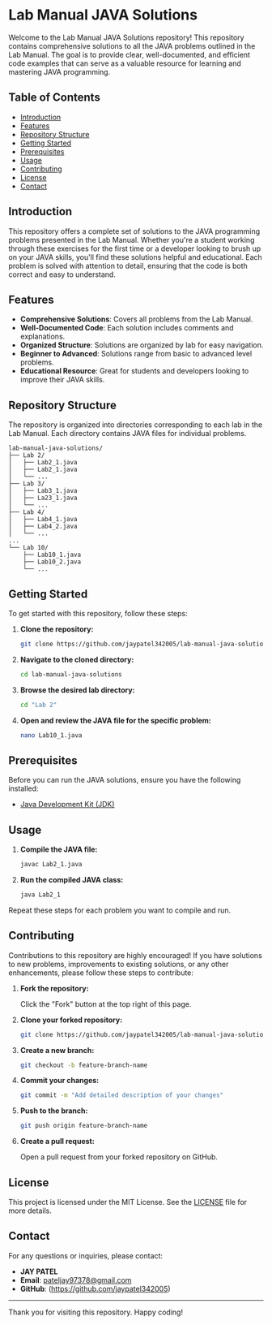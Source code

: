 
# Lab Manual JAVA Solutions

Welcome to the Lab Manual JAVA Solutions repository! This repository contains comprehensive solutions to all the JAVA problems outlined in the Lab Manual. The goal is to provide clear, well-documented, and efficient code examples that can serve as a valuable resource for learning and mastering JAVA programming.

## Table of Contents

- [Introduction](#introduction)
- [Features](#features)
- [Repository Structure](#repository-structure)
- [Getting Started](#getting-started)
- [Prerequisites](#prerequisites)
- [Usage](#usage)
- [Contributing](#contributing)
- [License](#license)
- [Contact](#contact)

## Introduction

This repository offers a complete set of solutions to the JAVA programming problems presented in the Lab Manual. Whether you're a student working through these exercises for the first time or a developer looking to brush up on your JAVA skills, you'll find these solutions helpful and educational. Each problem is solved with attention to detail, ensuring that the code is both correct and easy to understand.

## Features

- **Comprehensive Solutions**: Covers all problems from the Lab Manual.
- **Well-Documented Code**: Each solution includes comments and explanations.
- **Organized Structure**: Solutions are organized by lab for easy navigation.
- **Beginner to Advanced**: Solutions range from basic to advanced level problems.
- **Educational Resource**: Great for students and developers looking to improve their JAVA skills.

## Repository Structure

The repository is organized into directories corresponding to each lab in the Lab Manual. Each directory contains JAVA files for individual problems.

```
lab-manual-java-solutions/
├── Lab 2/
│   ├── Lab2_1.java
│   ├── Lab2_1.java
│   └── ...
├── Lab 3/
│   ├── Lab3_1.java
│   ├── La23_1.java
│   └── ...
├── Lab 4/
│   ├── Lab4_1.java
│   ├── Lab4_2.java
│   └── ...
...
└── Lab 10/
    ├── Lab10_1.java
    ├── Lab10_2.java
    └── ...
```

## Getting Started

To get started with this repository, follow these steps:

1. **Clone the repository:**

   ```bash
   git clone https://github.com/jaypatel342005/lab-manual-java-solutions.git
   ```

2. **Navigate to the cloned directory:**

   ```bash
   cd lab-manual-java-solutions
   ```

3. **Browse the desired lab directory:**

   ```bash
   cd "Lab 2"
   ```

4. **Open and review the JAVA file for the specific problem:**

   ```bash
   nano Lab10_1.java
   ```

## Prerequisites

Before you can run the JAVA solutions, ensure you have the following installed:

- [Java Development Kit (JDK)](https://www.oracle.com/java/technologies/javase-downloads.html)

## Usage

1. **Compile the JAVA file:**

   ```bash
   javac Lab2_1.java
   ```

2. **Run the compiled JAVA class:**

   ```bash
   java Lab2_1
   ```

Repeat these steps for each problem you want to compile and run.

## Contributing

Contributions to this repository are highly encouraged! If you have solutions to new problems, improvements to existing solutions, or any other enhancements, please follow these steps to contribute:

1. **Fork the repository:**

   Click the "Fork" button at the top right of this page.

2. **Clone your forked repository:**

   ```bash
   git clone https://github.com/jaypatel342005/lab-manual-java-solutions.git
   ```

3. **Create a new branch:**

   ```bash
   git checkout -b feature-branch-name
   ```

4. **Commit your changes:**

   ```bash
   git commit -m "Add detailed description of your changes"
   ```

5. **Push to the branch:**

   ```bash
   git push origin feature-branch-name
   ```

6. **Create a pull request:**

   Open a pull request from your forked repository on GitHub.

## License

This project is licensed under the MIT License. See the [LICENSE](LICENSE) file for more details.

## Contact

For any questions or inquiries, please contact:

- **JAY PATEL**
- **Email**: pateljay97378@gmail.com
- **GitHub**: (https://github.com/jaypatel342005)

---

Thank you for visiting this repository. Happy coding!
